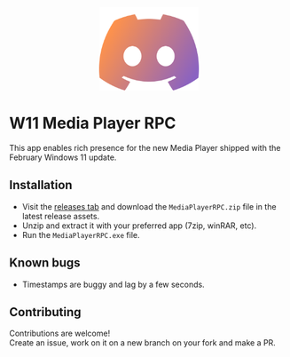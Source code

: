<p align="center">
  <img src="https://github.com/dhzdhd/W11-MediaPlayerRPC/blob/master/MediaPlayerRPC/Assets/icon.png"  height="150">
</p>

# W11 Media Player RPC

This app enables rich presence for the new Media Player shipped with the February  Windows 11 update.

## Installation

- Visit the [releases tab](https://github.com/dhzdhd/W11-MediaPlayerRPC/releases) and download the `MediaPlayerRPC.zip` file in the latest release assets.
- Unzip and extract it with your preferred app (7zip, winRAR, etc).
- Run the `MediaPlayerRPC.exe` file.

## Known bugs
- Timestamps are buggy and lag by a few seconds.

## Contributing
Contributions are welcome! \
Create an issue, work on it on a new branch on your fork and make a PR.
